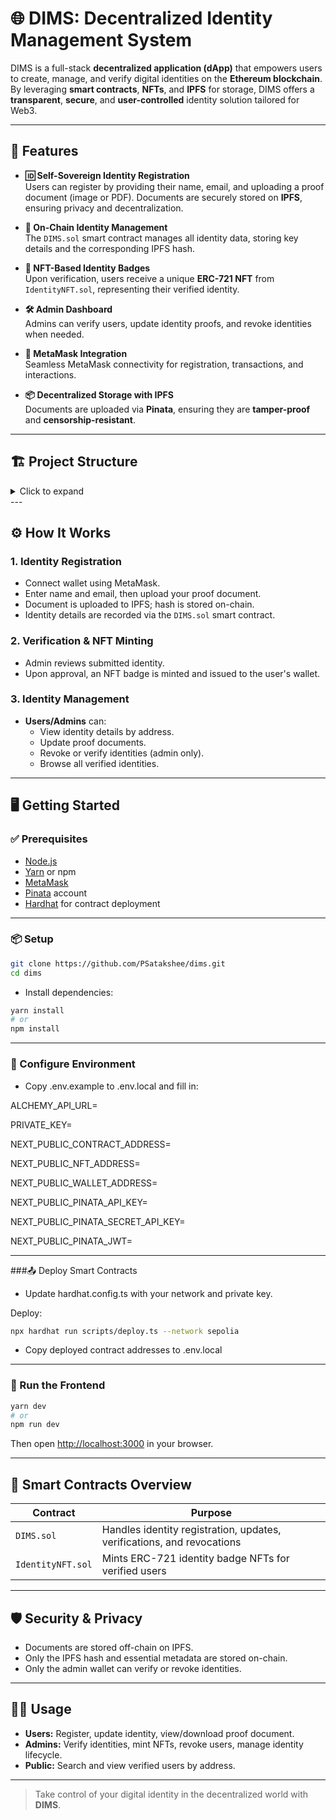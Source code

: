 # 🌐 DIMS: Decentralized Identity Management System

DIMS is a full-stack **decentralized application (dApp)** that empowers users to create, manage, and verify digital identities on the **Ethereum blockchain**. By leveraging **smart contracts**, **NFTs**, and **IPFS** for storage, DIMS offers a **transparent**, **secure**, and **user-controlled** identity solution tailored for Web3.

---

## 🚀 Features

- **🆔 Self-Sovereign Identity Registration**  
  Users can register by providing their name, email, and uploading a proof document (image or PDF). Documents are securely stored on **IPFS**, ensuring privacy and decentralization.

- **🔗 On-Chain Identity Management**  
  The `DIMS.sol` smart contract manages all identity data, storing key details and the corresponding IPFS hash.

- **🏅 NFT-Based Identity Badges**  
  Upon verification, users receive a unique **ERC-721 NFT** from `IdentityNFT.sol`, representing their verified identity.

- **🛠️ Admin Dashboard**  
  Admins can verify users, update identity proofs, and revoke identities when needed.

- **🦊 MetaMask Integration**  
  Seamless MetaMask connectivity for registration, transactions, and interactions.

- **📦 Decentralized Storage with IPFS**  
  Documents are uploaded via **Pinata**, ensuring they are **tamper-proof** and **censorship-resistant**.

---

## 🏗️ Project Structure
<details>
<summary>Click to expand</summary>
  dims/
 -├── contracts/
 - │ ├──contracts/
  │   ├── DIMS.sol # Smart contract for identity management
  │   └── IdentityNFT.sol # NFT badge smart contract
  │ ├── scripts/
  │   ├── deploy.ts # Smart contract deployment script
  │   └── testFlow.js # Identity flow test script
  │ └── test/
  │   └── Lock.test # Example unit test
  ├── public/
  │ ├── abi.json # ABI for frontend integration
  │ └── nftabi.json # ABI for NFT
  ├── src/
  │ ├── app/
  │   ├── admin/
  │     └── page.tsx
  │   ├── layout.tsx
  │   ├── MetaMaskConnection.tsx
  │   ├── page.tsx
  │   └── upload.tsx
  │ ├── components/
  │   └── button.tsx
  │ └── lib/
  │   ├── ipfs.ts
  │   └── web3.ts

</details>
---

## ⚙️ How It Works

### 1. Identity Registration
- Connect wallet using MetaMask.
- Enter name and email, then upload your proof document.
- Document is uploaded to IPFS; hash is stored on-chain.
- Identity details are recorded via the `DIMS.sol` smart contract.

### 2. Verification & NFT Minting
- Admin reviews submitted identity.
- Upon approval, an NFT badge is minted and issued to the user's wallet.

### 3. Identity Management
- **Users/Admins** can:
  - View identity details by address.
  - Update proof documents.
  - Revoke or verify identities (admin only).
  - Browse all verified identities.

---

## 🖥️ Getting Started

### ✅ Prerequisites

- [Node.js](https://nodejs.org/)
- [Yarn](https://yarnpkg.com/) or npm
- [MetaMask](https://metamask.io/)
- [Pinata](https://www.pinata.cloud/) account
- [Hardhat](https://hardhat.org/) for contract deployment

---

### 📦 Setup

```bash
git clone https://github.com/PSatakshee/dims.git
cd dims
```
- Install dependencies:
```bash
yarn install
# or
npm install
```
---

### 🔐 Configure Environment

- Copy .env.example to .env.local and fill in:

ALCHEMY_API_URL=

PRIVATE_KEY=

NEXT_PUBLIC_CONTRACT_ADDRESS=

NEXT_PUBLIC_NFT_ADDRESS=

NEXT_PUBLIC_WALLET_ADDRESS=

NEXT_PUBLIC_PINATA_API_KEY=

NEXT_PUBLIC_PINATA_SECRET_API_KEY=

NEXT_PUBLIC_PINATA_JWT=

---

###📤 Deploy Smart Contracts

- Update hardhat.config.ts with your network and private key.

Deploy: 
```bash
npx hardhat run scripts/deploy.ts --network sepolia
```

- Copy deployed contract addresses to .env.local

---

### 🚀 Run the Frontend
```bash
yarn dev
# or
npm run dev
```
Then open [http://localhost:3000](http://localhost:3000) in your browser.

---

## 🧩 Smart Contracts Overview

| Contract          | Purpose                                                                |
| ----------------- | ---------------------------------------------------------------------- |
| `DIMS.sol`        | Handles identity registration, updates, verifications, and revocations |
| `IdentityNFT.sol` | Mints ERC-721 identity badge NFTs for verified users                   |

---

## 🛡️ Security & Privacy

- Documents are stored off-chain on IPFS.
- Only the IPFS hash and essential metadata are stored on-chain.
- Only the admin wallet can verify or revoke identities.

---

## 👨‍💻 Usage

- **Users:** Register, update identity, view/download proof document.
- **Admins:** Verify identities, mint NFTs, revoke users, manage identity lifecycle.
- **Public:** Search and view verified users by address.

---

> Take control of your digital identity in the decentralized world with **DIMS**.


